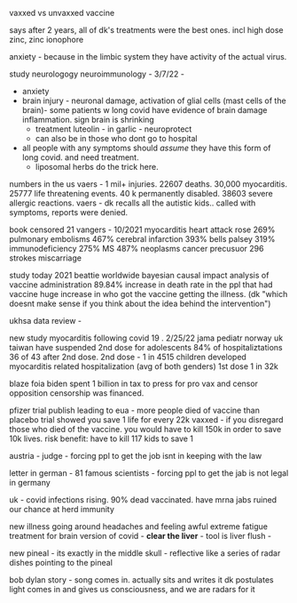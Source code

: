 vaxxed vs unvaxxed 
vaccine

says after 2 years, all of dk's treatments were the best ones. incl high dose zinc, zinc ionophore

anxiety - because in the limbic system they have activity of the actual virus. 

study neurologogy neuroimmunology - 3/7/22 - 
- anxiety
- brain injury - neuronal damage, activation of glial cells (mast cells of the brain)- some patients w long covid have evidence of brain damage inflammation. sign brain is shrinking
	- treatment luteolin - in garlic - neuroprotect 
	- can also be in those who dont go to hospital 
- all people with any symptoms should *assume* they have this form of long covid. and need treatment. 
	- liposomal herbs do the trick here. 

numbers in the us 
vaers - 1 mil+ injuries. 22607 deaths. 30,000 myocarditis. 25777  life threatening events. 40 k permanently disabled. 38603 severe allergic reactions. 
vaers - dk recalls all the autistic kids.. called with symptoms, reports were denied. 

book censored 21 vangers - 10/2021
myocarditis heart attack rose 269% 
pulmonary embolisms 467%
cerebral infarction 393%
bells palsey 319%
immunodeficiency 275%
MS 487%
neoplasms cancer precusuor 296
strokes 
miscarriage

study today 2021 beattie
worldwide bayesian causal impact analysis of vaccine administration
89.84% increase in death rate in the ppl that had vaccine
huge increase in who got the vaccine getting the illness. (dk "which doesnt make sense if you think about the idea behind the intervention")

ukhsa data review - 

new study 
myocarditis following covid 19 . 2/25/22 jama pediatr 
norway uk taiwan have suspended 2nd dose for adolescents
84% of hospitaliztations 36 of 43 after 2nd dose. 
2nd dose - 1 in 4515 children developed myocarditis related hospitalization (avg of both genders)
1st dose 1 in 32k

blaze foia
biden spent 1 billion in tax to press for pro vax and censor opposition
censorship was financed. 

pfizer trial publish leading to eua - more people died of vaccine than placebo
trial showed you save 1 life for every 22k vaxxed  - if you disregard those who died of the vaccine. 
you would have to kill 150k in order to save 10k lives. 
risk benefit: have to kill 117 kids to save 1

austria - judge - forcing ppl to get the job isnt in keeping with the law

letter in german - 81 famous scientists - forcing ppl to get the jab is not legal in germany

uk - covid infections rising. 90% dead vaccinated. have mrna jabs ruined our chance at herd immunity






new illness going around
headaches and feeling awful 
extreme fatigue
treatment for brain version of covid - **clear the liver** - tool is liver flush - 



new
pineal - its exactly in the middle
skull - reflective 
like a series of radar dishes pointing to the pineal

bob dylan story - song comes in. actually sits and writes it
dk postulates light comes in and gives us consciousness, and we are radars for it 




